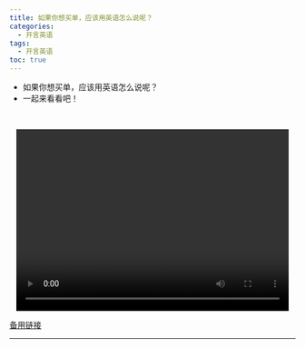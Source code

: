 ```yaml
---
title: 如果你想买单，应该用英语怎么说呢？
categories:
  - 开言英语
tags:
  - 开言英语
toc: true 
---
```



- 如果你想买单，应该用英语怎么说呢？
- 一起来看看吧！

 

<p style="text-align:center">
   <video width="480" height="320" controls>
       <source src="/video/ol/34.mp4">
   </video>
</p>
 <p><a href="/video/ol/34.mp4">备用链接</a></p>
 
---





